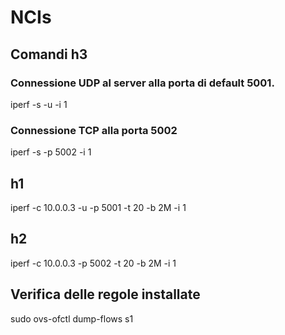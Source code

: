 # NCIs

## Comandi h3 
### Connessione UDP al server alla porta di default 5001.

iperf -s -u -i 1

### Connessione TCP alla porta 5002

iperf -s -p 5002 -i 1

## h1 
iperf -c 10.0.0.3 -u -p 5001 -t 20 -b 2M -i 1

## h2

iperf -c 10.0.0.3 -p 5002 -t 20 -b 2M -i 1

## Verifica delle regole installate
sudo ovs-ofctl dump-flows s1
